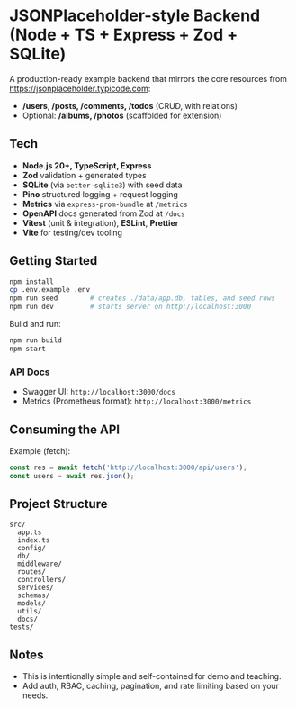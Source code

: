 # JSONPlaceholder-style Backend (Node + TS + Express + Zod + SQLite)

A production-ready example backend that mirrors the core resources from https://jsonplaceholder.typicode.com:
- **/users, /posts, /comments, /todos** (CRUD, with relations)
- Optional: **/albums, /photos** (scaffolded for extension)

## Tech
- **Node.js 20+, TypeScript, Express**
- **Zod** validation + generated types
- **SQLite** (via `better-sqlite3`) with seed data
- **Pino** structured logging + request logging
- **Metrics** via `express-prom-bundle` at `/metrics`
- **OpenAPI** docs generated from Zod at `/docs`
- **Vitest** (unit & integration), **ESLint**, **Prettier**
- **Vite** for testing/dev tooling

## Getting Started

```bash
npm install
cp .env.example .env
npm run seed        # creates ./data/app.db, tables, and seed rows
npm run dev         # starts server on http://localhost:3000
```

Build and run:
```bash
npm run build
npm start
```

### API Docs
- Swagger UI: `http://localhost:3000/docs`
- Metrics (Prometheus format): `http://localhost:3000/metrics`

## Consuming the API
Example (fetch):
```ts
const res = await fetch('http://localhost:3000/api/users');
const users = await res.json();
```

## Project Structure
```
src/
  app.ts
  index.ts
  config/
  db/
  middleware/
  routes/
  controllers/
  services/
  schemas/
  models/
  utils/
  docs/
tests/
```

## Notes
- This is intentionally simple and self-contained for demo and teaching.
- Add auth, RBAC, caching, pagination, and rate limiting based on your needs.

